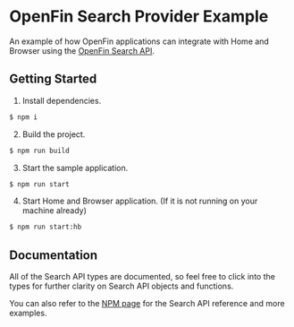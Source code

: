 # OpenFin Search Provider Example

An example of how OpenFin applications can integrate with Home and Browser using the [OpenFin Search API](https://www.npmjs.com/package/@openfin/search-api).

## Getting Started

1. Install dependencies.

```bash
$ npm i
```

2. Build the project.

```bash
$ npm run build
```

3. Start the sample application.

```bash
$ npm run start
```

4. Start Home and Browser application. (If it is not running on your machine already)

```bash
$ npm run start:hb
```

## Documentation

All of the Search API types are documented, so feel free to click into the types for further clarity on Search API objects and functions.

You can also refer to the [NPM page](https://www.npmjs.com/package/@openfin/search-api) for the Search API reference and more examples.
